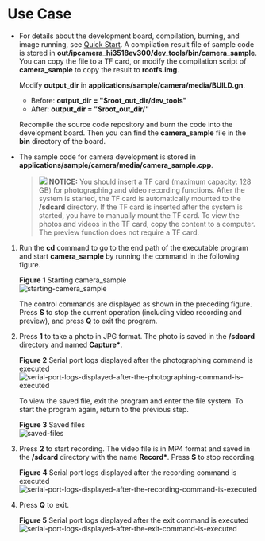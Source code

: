 # Use Case<a name="EN-US_TOPIC_0000001055686082"></a>

-   For details about the development board, compilation, burning, and image running, see  [Quick Start](../quick-start/Readme-EN.md). A compilation result file of sample code is stored in  **out/ipcamera\_hi3518ev300/dev\_tools/bin/camera\_sample**. You can copy the file to a TF card, or modify the compilation script of  **camera\_sample**  to copy the result to  **rootfs.img**.

    Modify  **output\_dir**  in  **applications/sample/camera/media/BUILD.gn**.

    -   Before:  **output\_dir = "$root\_out\_dir/dev\_tools"**
    -   After:  **output\_dir = "$root\_out\_dir/"**

    Recompile the source code repository and burn the code into the development board. Then you can find the  **camera\_sample**  file in the  **bin**  directory of the board.

-   The sample code for camera development is stored in  **applications/sample/camera/media/camera\_sample.cpp**.

    >![](../public_sys-resources/icon-notice.gif) **NOTICE:** 
    >You should insert a TF card \(maximum capacity: 128 GB\) for photographing and video recording functions. After the system is started, the TF card is automatically mounted to the  **/sdcard**  directory. If the TF card is inserted after the system is started, you have to manually mount the TF card. To view the photos and videos in the TF card, copy the content to a computer. The preview function does not require a TF card.


1.  Run the  **cd**  command to go to the end path of the executable program and start  **camera\_sample**  by running the command in the following figure.

    **Figure  1**  Starting camera\_sample<a name="en-us_topic_0000001055301733_fig380985885020"></a>  
    ![](figures/starting-camera_sample.png "starting-camera_sample")

    The control commands are displayed as shown in the preceding figure. Press  **S**  to stop the current operation \(including video recording and preview\), and press  **Q**  to exit the program.

2.  Press  **1**  to take a photo in JPG format. The photo is saved in the  **/sdcard**  directory and named  **Capture\***.

    **Figure  2**  Serial port logs displayed after the photographing command is executed<a name="en-us_topic_0000001055301733_fig17819185018384"></a>  
    ![](figures/serial-port-logs-displayed-after-the-photographing-command-is-executed.png "serial-port-logs-displayed-after-the-photographing-command-is-executed")

    To view the saved file, exit the program and enter the file system. To start the program again, return to the previous step.

    **Figure  3**  Saved files<a name="en-us_topic_0000001055301733_fig166391743154619"></a>  
    ![](figures/saved-files.png "saved-files")

3.  Press  **2**  to start recording. The video file is in MP4 format and saved in the  **/sdcard**  directory with the name  **Record\***. Press  **S**  to stop recording.

    **Figure  4**  Serial port logs displayed after the recording command is executed<a name="en-us_topic_0000001055301733_fig6340814174317"></a>  
    ![](figures/serial-port-logs-displayed-after-the-recording-command-is-executed.png "serial-port-logs-displayed-after-the-recording-command-is-executed")

4.  Press  **Q**  to exit.

    **Figure  5**  Serial port logs displayed after the exit command is executed<a name="en-us_topic_0000001055301733_fig1755682174514"></a>  
    ![](figures/serial-port-logs-displayed-after-the-exit-command-is-executed.png "serial-port-logs-displayed-after-the-exit-command-is-executed")


